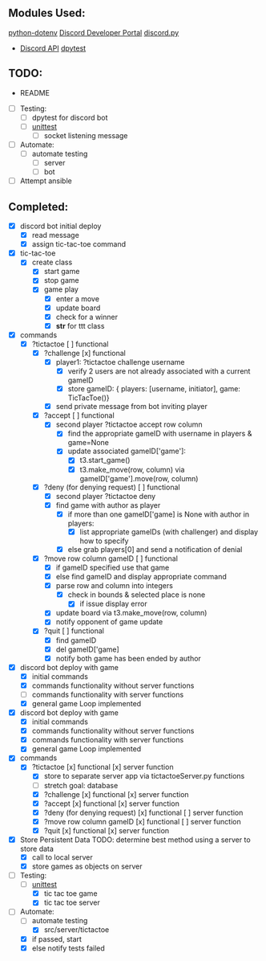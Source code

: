 ## Modules Used:

[python-dotenv](https://pypi.org/project/python-dotenv/)
[Discord Developer Portal](https://discord.com/developers/docs/intro)
[discord.py](https://discordpy.readthedocs.io/en/stable/)

- [Discord API](https://discordpy.readthedocs.io/en/stable/api.html)
  [dpytest](https://dpytest.readthedocs.io/en/latest/)

## TODO:

- README
- [ ] Testing:
  - [ ] dpytest for discord bot
  - [ ] [unittest](https://docs.python.org/3/library/unittest.html)
    - [ ] socket listening message
- [ ] Automate:
  - [ ] automate testing
    - [ ] server
    - [ ] bot
- [ ] Attempt ansible

## Completed:

- [x] discord bot initial deploy
  - [x] read message
  - [x] assign tic-tac-toe command
- [x] tic-tac-toe
  - [x] create class
    - [x] start game
    - [x] stop game
    - [x] game play
      - [x] enter a move
      - [x] update board
      - [x] check for a winner
      - [x] **str** for ttt class
- [x] commands
  - [x] ?tictactoe [ ] functional
    - [x] ?challenge [x] functional
      - [x] player1: ?tictactoe challenge username
        - [x] verify 2 users are not already associated with a current gameID
        - [x] store gameID: { players: [username, initiator], game: TicTacToe()}
      - [x] send private message from bot inviting player
    - [x] ?accept [ ] functional
      - [x] second player ?tictactoe accept row column
        - [x] find the appropriate gameID with username in players & game=None
        - [x] update associated gameID['game']:
          - [x] t3.start_game()
          - [x] t3.make_move(row, column) via gameID['game'].move(row, column)
    - [x] ?deny (for denying request) [ ] functional
      - [x] second player ?tictactoe deny
      - [x] find game with author as player
        - [x] if more than one gameID['game] is None with author in players:
          - [x] list appropriate gameIDs (with challenger) and display how to specify
        - [x] else grab players[0] and send a notification of denial
    - [x] ?move row column gameID [ ] functional
      - [x] if gameID specified use that game
      - [x] else find gameID and display appropriate command
      - [x] parse row and column into integers
        - [x] check in bounds & selected place is none
          - [x] if issue display error
      - [x] update board via t3.make_move(row, column)
      - [x] notify opponent of game update
    - [x] ?quit [ ] functional
      - [x] find gameID
      - [x] del gameID['game]
      - [x] notify both game has been ended by author
- [x] discord bot deploy with game
  - [x] initial commands
  - [x] commands functionality without server functions
  - [ ] commands functionality with server functions
  - [x] general game Loop implemented
- [x] discord bot deploy with game
  - [x] initial commands
  - [x] commands functionality without server functions
  - [x] commands functionality with server functions
  - [x] general game Loop implemented
- [x] commands
  - [x] ?tictactoe [x] functional [x] server function
    - [x] store to separate server app via tictactoeServer.py functions
    - [ ] stretch goal: database
    - [x] ?challenge [x] functional [x] server function
    - [x] ?accept [x] functional [x] server function
    - [x] ?deny (for denying request) [x] functional [ ] server function
    - [x] ?move row column gameID [x] functional [ ] server function
    - [x] ?quit [x] functional [x] server function
- [x] Store Persistent Data TODO: determine best method using a server to store data
  - [x] call to local server
  - [x] store games as objects on server
- [ ] Testing:
  - [ ] [unittest](https://docs.python.org/3/library/unittest.html)
    - [x] tic tac toe game
    - [x] tic tac toe server
- [ ] Automate:
  - [ ] automate testing
    - [x] src/server/tictactoe
  - [x] if passed, start
  - [x] else notify tests failed
